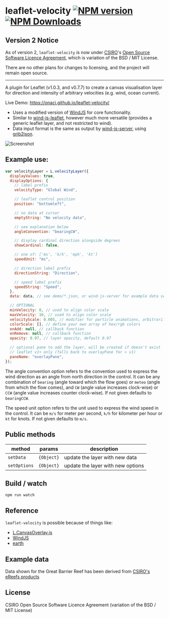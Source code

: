 # leaflet-velocity [![NPM version][npm-image]][npm-url] [![NPM Downloads][npm-downloads-image]][npm-url]

## Version 2 Notice

As of version 2, `leaflet-velocity` is now under [CSIRO](https://www.csiro.au)'s [Open Source Software Licence Agreement](LICENSE.md), which is variation of the BSD / MIT License.

There are no other plans for changes to licensing, and the project will remain open source.

---

A plugin for Leaflet (v1.0.3, and v0.7.7) to create a canvas visualisation layer for direction and intensity of arbitrary velocities (e.g. wind, ocean current).

Live Demo: https://onaci.github.io/leaflet-velocity/

- Uses a modified version of [WindJS](https://github.com/Esri/wind-js) for core functionality.
- Similar to [wind-js-leaflet](https://github.com/danwild/wind-js-leaflet), however much more versatile (provides a generic leaflet layer, and not restricted to wind).
- Data input format is the same as output by [wind-js-server](https://github.com/danwild/wind-js-server), using [grib2json](https://github.com/cambecc/grib2json).

![Screenshot](/screenshots/velocity.gif?raw=true)

## Example use:

```javascript
var velocityLayer = L.velocityLayer({
  displayValues: true,
  displayOptions: {
    // label prefix
    velocityType: "Global Wind",

    // leaflet control position
    position: "bottomleft",

    // no data at cursor
    emptyString: "No velocity data",

    // see explanation below
    angleConvention: "bearingCW",

    // display cardinal direction alongside degrees
    showCardinal: false,

    // one of: ['ms', 'k/h', 'mph', 'kt']
    speedUnit: "ms",

    // direction label prefix
    directionString: "Direction",

    // speed label prefix
    speedString: "Speed",
  },
  data: data, // see demo/*.json, or wind-js-server for example data service

  // OPTIONAL
  minVelocity: 0, // used to align color scale
  maxVelocity: 10, // used to align color scale
  velocityScale: 0.005, // modifier for particle animations, arbitrarily defaults to 0.005
  colorScale: [], // define your own array of hex/rgb colors
  onAdd: null, // callback function
  onRemove: null, // callback function
  opacity: 0.97, // layer opacity, default 0.97

  // optional pane to add the layer, will be created if doesn't exist
  // leaflet v1+ only (falls back to overlayPane for < v1)
  paneName: "overlayPane",
});
```

The angle convention option refers to the convention used to express the wind direction as an angle from north direction in the control.
It can be any combination of `bearing` (angle toward which the flow goes) or `meteo` (angle from which the flow comes),
and `CW` (angle value increases clock-wise) or `CCW` (angle value increases counter clock-wise). If not given defaults to `bearingCCW`.

The speed unit option refers to the unit used to express the wind speed in the control.
It can be `m/s` for meter per second, `k/h` for kilometer per hour or `kt` for knots. If not given defaults to `m/s`.

## Public methods

| method       | params     | description                       |
| ------------ | ---------- | --------------------------------- |
| `setData`    | `{Object}` | update the layer with new data    |
| `setOptions` | `{Object}` | update the layer with new options |

## Build / watch

```shell
npm run watch
```

## Reference

`leaflet-velocity` is possible because of things like:

- [L.CanvasOverlay.js](https://gist.github.com/Sumbera/11114288)
- [WindJS](https://github.com/Esri/wind-js)
- [earth](https://github.com/cambecc/earth)

## Example data

Data shown for the Great Barrier Reef has been derived from [CSIRO's eReefs products](https://research.csiro.au/ereefs/)

## License

CSIRO Open Source Software Licence Agreement (variation of the BSD / MIT License)

[npm-image]: https://badge.fury.io/js/leaflet-velocity.svg
[npm-url]: https://www.npmjs.com/package/leaflet-velocity
[npm-downloads-image]: https://img.shields.io/npm/dt/leaflet-velocity.svg
